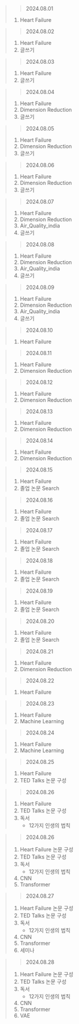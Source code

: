 > > 2024.08.01
> 1. Heart Failure

> > 2024.08.02
> 1. Heart Failure
> 2. 글쓰기

> > 2024.08.03
> 1. Heart Failure
> 2. 글쓰기

> > 2024.08.04
> 1. Heart Failure
> 2. Dimension Reduction
> 3. 글쓰기

> > 2024.08.05
> 1. Heart Failure
> 2. Dimension Reduction
> 3. 글쓰기

> > 2024.08.06
> 1. Heart Failure
> 2. Dimension Reduction
> 3. 글쓰기

> > 2024.08.07
> 1. Heart Failure
> 2. Dimension Reduction
> 3. Air_Quality_india
> 4. 글쓰기

> > 2024.08.08
> 1. Heart Failure
> 2. Dimension Reduction
> 3. Air_Quality_india
> 4. 글쓰기

> > 2024.08.09
> 1. Heart Failure
> 2. Dimension Reduction
> 3. Air_Quality_india
> 4. 글쓰기

> > 2024.08.10
> 1. Heart Failure

> > 2024.08.11
> 1. Heart Failure
> 2. Dimension Reduction

> > 2024.08.12
> 1. Heart Failure
> 2. Dimension Reduction

> > 2024.08.13
> 1. Heart Failure
> 2. Dimension Reduction

> > 2024.08.14
> 1. Heart Failure
> 2. Dimension Reduction

> > 2024.08.15
> 1. Heart Failure
> 2. 졸업 논문 Search

> > 2024.08.16
> 1. Heart Failure
> 2. 졸업 논문 Search

> > 2024.08.17
> 1. Heart Failure
> 2. 졸업 논문 Search

> > 2024.08.18
> 1. Heart Failure
> 2. 졸업 논문 Search

> > 2024.08.19
> 1. Heart Failure
> 2. 졸업 논문 Search

> > 2024.08.20
> 1. Heart Failure
> 2. 졸업 논문 Search

> > 2024.08.21
> 1. Heart Failure
> 2. Dimension Reduction

> > 2024.08.22
> 1. Heart Failure

> > 2024.08.23
> 1. Heart Failure
> 2. Machine Learning

> > 2024.08.24
> 1. Heart Failure
> 2. Machine Learning

> > 2024.08.25
> 1. Heart Failure
> 2. TED Talks 논문 구성

> > 2024.08.26
> 1. Heart Failure
> 2. TED Talks 논문 구성
> 3. 독서
>    - 12가지 인생의 법칙

> > 2024.08.26
> 1. Heart Failure 논문 구성
> 2. TED Talks 논문 구성
> 3. 독서
>    - 12가지 인생의 법칙
> 4. CNN
> 5. Transformer

> > 2024.08.27
> 1. Heart Failure 논문 구성
> 2. TED Talks 논문 구성
> 3. 독서
>    - 12가지 인생의 법칙
> 4. CNN
> 5. Transformer
> 6. 세미나

> > 2024.08.28
> 1. Heart Failure 논문 구성
> 2. TED Talks 논문 구성
> 3. 독서
>    - 12가지 인생의 법칙
> 4. CNN
> 5. Transformer
> 6. VAE

